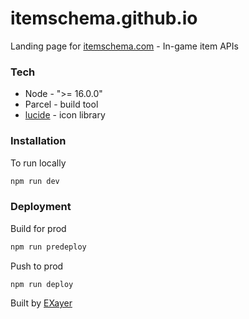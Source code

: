 # itemschema.github.io

Landing page for [itemschema.com] - In-game item APIs

### Tech

*  Node - ">= 16.0.0"
*  Parcel - build tool
*  [lucide] - icon library

### Installation

To run locally
```bash
npm run dev
```

### Deployment

Build for prod
```bash
npm run predeploy
```

Push to prod
```bash
npm run deploy
```

Built by [EXayer]

[EXayer]: <https://github.com/EXayer>
[itemschema.com]: <https://itemschema.com>
[lucide]: <https://lucide.dev>